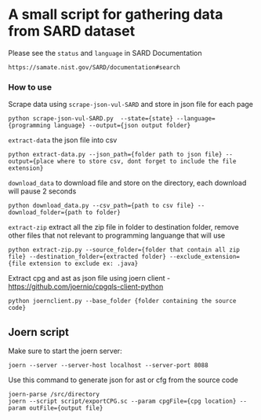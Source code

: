# A small script for gathering data from SARD dataset

Please see the `status` and `language` in SARD Documentation
```
https://samate.nist.gov/SARD/documentation#search
```

### How to use
Scrape data using `scrape-json-vul-SARD` and store in json file for each page
 ```
 python scrape-json-vul-SARD.py  --state={state} --language={programming language} --output={json output folder}
 ```
`extract-data` the json file into csv
```
python extract-data.py --json_path={folder path to json file} --output={place where to store csv, dont forget to include the file extension}
```
`download_data` to download file and store on the directory, each download will pause 2 seconds
```
python download_data.py --csv_path={path to csv file} --download_folder={path to folder}
```
`extract-zip` extract all the zip file in folder to destination folder, remove other files that not relevant to programming languange that will use
```
python extract-zip.py --source_folder={folder that contain all zip file} --destination_folder={extracted folder} --exclude_extension={file extension to exclude ex: .java}
```
Extract cpg and ast as json file using joern client - https://github.com/joernio/cpgqls-client-python
```
python joernclient.py --base_folder {folder containing the source code}    
```

## Joern script
Make sure to start the joern server:
```
joern --server --server-host localhost --server-port 8088
```

Use this command to generate json for ast or cfg from the source code
```
joern-parse /src/directory
joern --script script/exportCPG.sc --param cpgFile={cpg location} --param outFile={output file}
```

